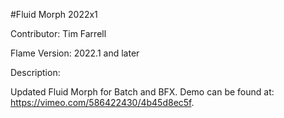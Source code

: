 #Fluid Morph 2022x1

Contributor: Tim Farrell

Flame Version: 2022.1 and later

Description:

Updated Fluid Morph for Batch and BFX.  Demo can be found at: https://vimeo.com/586422430/4b45d8ec5f.
